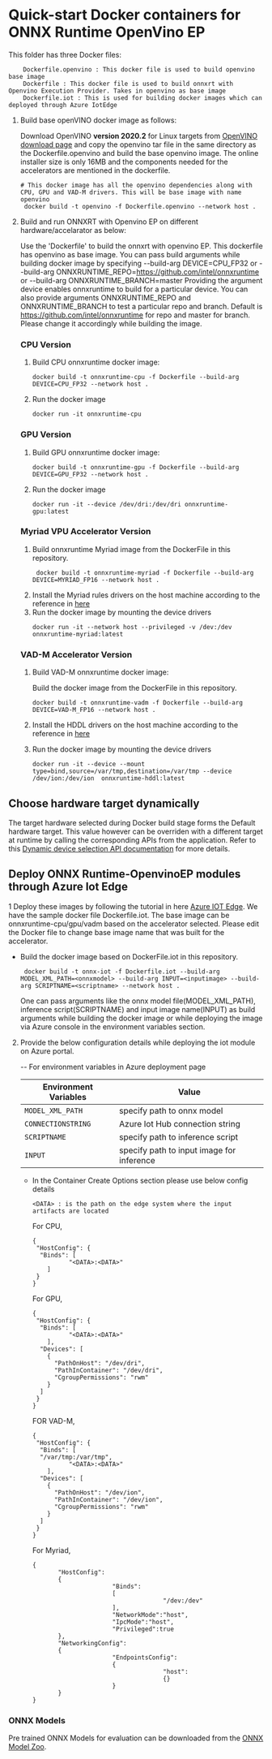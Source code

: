 # Quick-start Docker containers for ONNX Runtime OpenVino EP

This folder has three Docker files:
```
    Dockerfile.openvino : This docker file is used to build openvino base image
    Dockerfile : This docker file is used to build onnxrt with Openvino Execution Provider. Takes in openvino as base image
    Dockerfile.iot : This is used for building docker images which can deployed through Azure IotEdge
```
1. Build base openVINO docker image as follows:

   Download OpenVINO **version 2020.2** for Linux targets from [OpenVINO download page](https://software.intel.com/en-us/openvino-toolkit) and copy the openvino tar file in the same directory as the Dockerfile.openvino and build the base openvino image. The online installer size is only 16MB and the components needed for the accelerators are mentioned in the dockerfile. 
     ```
     # This docker image has all the openvino dependencies along with CPU, GPU and VAD-M drivers. This will be base image with name openvino
      docker build -t openvino -f Dockerfile.openvino --network host .
     ```
      
2. Build and run ONNXRT with Openvino EP on different hardware/accelarator as below:  

    Use the 'Dockerfile' to build the onnxrt with openvino EP. This dockerfile has openvino as base image. You can pass build arguments while building docker image by specifying  --build-arg DEVICE=CPU_FP32  or --build-arg ONNXRUNTIME_REPO=https://github.com/intel/onnxruntime or --build-arg ONNXRUNTIME_BRANCH=master
    Providing the argument device enables onnxruntime to build for a particular device. You can also provide arguments ONNXRUNTIME_REPO and ONNXRUNTIME_BRANCH to test a particular repo and branch. Default is https://github.com/intel/onnxruntime for repo and master for branch. Please change it accordingly while building the image.
    
      ### CPU Version 

      1. Build CPU onnxruntime docker image: 

          ```
          docker build -t onnxruntime-cpu -f Dockerfile --build-arg DEVICE=CPU_FP32 --network host .
          ```
      2. Run the docker image
          ```
          docker run -it onnxruntime-cpu
          ```

      ### GPU Version

      1. Build GPU onnxruntime docker image:

          ``` 
          docker build -t onnxruntime-gpu -f Dockerfile --build-arg DEVICE=GPU_FP32 --network host . 
          ```
        
      2. Run the docker image
          ```
          docker run -it --device /dev/dri:/dev/dri onnxruntime-gpu:latest
          ```
     ### Myriad VPU Accelerator Version 

     1. Build onnxruntime Myriad image from the DockerFile in this repository.
        ``` 
         docker build -t onnxruntime-myriad -f Dockerfile --build-arg DEVICE=MYRIAD_FP16 --network host . 
        ```
     2. Install the Myriad rules drivers on the host machine according to the reference in [here](https://docs.openvinotoolkit.org/latest/_docs_install_guides_installing_openvino_linux.html#additional-NCS-steps)
     3. Run the docker image by mounting the device drivers
        ```
        docker run -it --network host --privileged -v /dev:/dev  onnxruntime-myriad:latest

        ```
      ### VAD-M Accelerator Version 

      1. Build VAD-M onnxruntime docker image: 
      
         Build the docker image from the DockerFile in this repository.
         ``` 
         docker build -t onnxruntime-vadm -f Dockerfile --build-arg DEVICE=VAD-M_FP16 --network host . 
         ```
   
      2. Install the HDDL drivers on the host machine according to the reference in [here](https://docs.openvinotoolkit.org/latest/_docs_install_guides_installing_openvino_linux_ivad_vpu.html)
      3. Run the docker image by mounting the device drivers
         ```
         docker run -it --device --mount type=bind,source=/var/tmp,destination=/var/tmp --device /dev/ion:/dev/ion  onnxruntime-hddl:latest
         ```

## Choose hardware target dynamically
The target hardware selected during Docker build stage forms the Default hardware target. This value however can be overriden with a different target at runtime by calling the corresponding APIs from the application. Refer to this [Dynamic device selection API documentation](https://github.com/intel/onnxruntime/blob/openvino-ep-v2/docs/execution_providers/OpenVINO-ExecutionProvider.md#dynamic-device-selection) for more details.

## Deploy ONNX Runtime-OpenvinoEP modules through Azure Iot Edge 
1 Deploy these images by following the tutorial in here [Azure IOT Edge](https://docs.microsoft.com/en-us/azure/iot-edge/quickstart-linux). We have the sample docker file Dockerfile.iot. The base image can be onnxruntime-cpu/gpu/vadm based on the accelerator selected. Please edit the Docker file to change base image name that was built for the accelerator.

   - Build the docker image based on DockerFile.iot in this repository.
     ``` 
      docker build -t onnx-iot -f Dockerfile.iot --build-arg MODEL_XML_PATH=<onnxmodel> --build-arg INPUT=<inputimage> --build-arg SCRIPTNAME=<scriptname> --network host . 
     ```
     One can pass arguments like the onnx model file(MODEL_XML_PATH), inference script(SCRIPTNAME) and input image name(INPUT) as build arguments while building the docker image or while deploying the image via Azure console in the environment variables section. 
    
2. Provide the below configuration details while deploying the iot module on Azure portal. 

    -- For environment variables in Azure deployment page
    
	|Environment Variables | Value |
	| --------- | -------- |
	| <code>MODEL_XML_PATH</code> | specify path to onnx model|
	| <code>CONNECTIONSTRING</code> |Azure Iot Hub connection string |
	| <code>SCRIPTNAME</code> | specify path to inference script |
	| <code>INPUT</code> | specify path to input image for inference |
	

   - In the Container Create Options section please use below config details
      ```
      <DATA> : is the path on the edge system where the input artifacts are located
       ```
      For CPU,
      ```
      {
       "HostConfig": {
	    "Binds": [
             	"<DATA>:<DATA>"
	      ]
	   }
	 }
       ```
   
      For GPU,
  
      ```
      {
       "HostConfig": {
	    "Binds": [
             	"<DATA>:<DATA>"
	      ],
	    "Devices": [
	      {
			"PathOnHost": "/dev/dri",
			"PathInContainer": "/dev/dri",
			"CgroupPermissions": "rwm"
	      }
	    ]
	   }
	 }
       ```
     FOR VAD-M,
  
      ```
      {
       "HostConfig": {
	    "Binds": [
		"/var/tmp:/var/tmp",
                "<DATA>:<DATA>"
	      ],
	    "Devices": [
	      {
			"PathOnHost": "/dev/ion",
			"PathInContainer": "/dev/ion",
			"CgroupPermissions": "rwm"
	      }
	    ]
	   }
	 }
       ```
      For Myriad,
      
       ```
       {
              "HostConfig":
              {
                             "Binds":
                             [
                                           "/dev:/dev"
                             ],
                             "NetworkMode":"host",
                             "IpcMode":"host",
                             "Privileged":true
              },
              "NetworkingConfig":
              {
                             "EndpointsConfig":
                             {
                                           "host":
                                           {}
                             }
              }
       }
      ```
       
     
  ### ONNX Models
  Pre trained ONNX Models for evaluation can be downloaded from the [ONNX Model Zoo](https://github.com/onnx/models).



